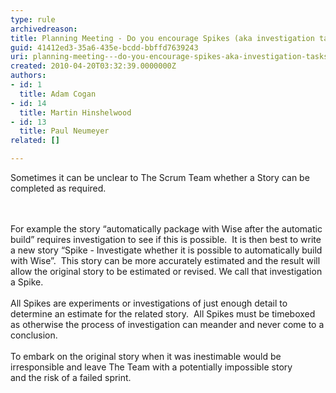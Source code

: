 ```yaml
---
type: rule
archivedreason: 
title: Planning Meeting - Do you encourage Spikes (aka investigation tasks) when a PBI is inestimable?
guid: 41412ed3-35a6-435e-bcdd-bbffd7639243
uri: planning-meeting---do-you-encourage-spikes-aka-investigation-tasks-when-a-pbi-is-inestimable
created: 2010-04-20T03:32:39.0000000Z
authors:
- id: 1
  title: Adam Cogan
- id: 14
  title: Martin Hinshelwood
- id: 13
  title: Paul Neumeyer
related: []

---
```



Sometimes it can be unclear to The Scrum Team whether a Story can be completed as required.&#160;

<br><excerpt class='endintro'></excerpt><br>
For example the story “automatically package with Wise after the automatic build” requires investigation to see if this is possible.&#160; It is then best to write a new story “Spike - Investigate whether it is possible to automatically build with Wise”.&#160; This story can be more accurately estimated and the result will allow the original story to be estimated or revised. We call that investigation a Spike.<br>
<br>
All Spikes are experiments or investigations of just enough detail to determine an estimate for the related story.&#160; All Spikes must be timeboxed as&#160;otherwise&#160;the process of&#160;investigation can meander and never come to a conclusion.&#160;<br>
<br>
To embark on the original story&#160;when it was inestimable would be irresponsible&#160;and leave The Team with a potentially impossible story and&#160;the risk&#160;of a failed sprint.



